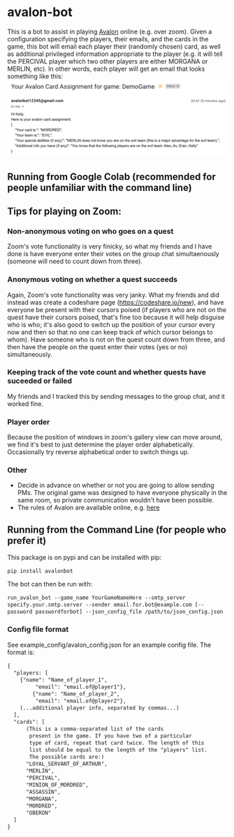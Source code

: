 # avalon-bot
This is a bot to assist in playing [Avalon](https://hobbylark.com/card-games/How-to-Play-Avalon) online (e.g. over zoom). Given a configuration specifying the players, their emails, and the cards in the game, this bot will email each player their (randomly chosen) card, as well as additional privileged information appropriate to the player (e.g. it will tell the PERCIVAL player which two other players are either MORGANA or MERLIN, etc). In other words, each player will get an email that looks something like this:
![](https://github.com/AvantiShri/avalon-bot/raw/master/ExampleEmail1.png "Example Email")

## Running from Google Colab (recommended for people unfamiliar with the command line)

## Tips for playing on Zoom:

### Non-anonymous voting on who goes on a quest
Zoom's vote functionality is very finicky, so what my friends and I have done is have everyone enter their votes on the group chat simultaenously (someone will need to count down from three).

### Anonymous voting on whether a quest succeeds
Again, Zoom's vote functionality was very janky. What my friends and did instead was create a codeshare page (https://codeshare.io/new), and have everyone be present with their cursors poised (if players who are not on the quest have their cursors poised, that's fine too because it will help disguise who is who; it's also good to switch up the position of your cursor every now and then so that no one can keep track of which cursor belongs to whom). Have someone who is not on the quest count down from three, and then have the people on the quest enter their votes (yes or no) simultaneously.

### Keeping track of the vote count and whether quests have suceeded or failed
My friends and I tracked this by sending messages to the group chat, and it worked fine.

### Player order
Because the position of windows in zoom's gallery view can move around, we find it's best to just determine the player order alphabetically. Occasionally try reverse alphabetical order to switch things up.

### Other
- Decide in advance on whether or not you are going to allow sending PMs. The original game was designed to have everyone physically in the same room, so private communication wouldn't have been possible.
- The rules of Avalon are available online, e.g. [here](https://hobbylark.com/card-games/How-to-Play-Avalon) 

## Running from the Command Line (for people who prefer it)

This package is on pypi and can be installed with pip:
```
pip install avalonbot
```

The bot can then be run with:
```
run_avalon_bot --game_name YourGameNameHere --smtp_server specify.your.smtp.server --sender email.for.bot@example.com [--password passwordforbot] --json_config_file /path/to/json_config.json
```

### Config file format
See example_config/avalon_config.json for an example config file. The format is:
```
{
  "players: [
    {"name": "Name_of_player_1",
		 "email": "email.of@player1"},
		{"name": "Name_of_player_2",
		 "email": "email.of@player2"},
    (...additional player info, separated by commas...)
  ],
  "cards": [
      (This is a comma-separated list of the cards
       present in the game. If you have two of a particular
       type of card, repeat that card twice. The length of this
       list should be equal to the length of the "players" list.
       The possible cards are:)
      "LOYAL_SERVANT_OF_ARTHUR",
      "MERLIN",
      "PERCIVAL",
      "MINION_OF_MORDRED",
      "ASSASSIN",
      "MORGANA",
      "MORDRED",
      "OBERON"
  ]
}
```
